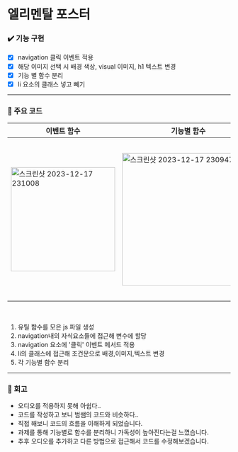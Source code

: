 # 엘리멘탈 포스터

### ✔️ 기능 구현

- [x] navigation 클릭 이벤트 적용
- [x] 해당 이미지 선택 시 배경 색상, visual 이미지, h1 텍스트 변경
- [x] 기능 별 함수 분리
- [x] li 요소의 클래스 넣고 뻬기

---

### 👀 주요 코드

| 이벤트 함수                                                                                                                                                | 기능별 함수                                                                                                                                                | 유틸 함수                                                                                                                                                  |
| ---------------------------------------------------------------------------------------------------------------------------------------------------------- | ---------------------------------------------------------------------------------------------------------------------------------------------------------- | ---------------------------------------------------------------------------------------------------------------------------------------------------------- |
| <img width="235" alt="스크린샷 2023-12-17 231008" src="https://github.com/kimchoongman/js-homework/assets/103557910/9aeae990-e377-4db8-84e2-0fa5670b0f9e"> | <img width="299" alt="스크린샷 2023-12-17 230947" src="https://github.com/kimchoongman/js-homework/assets/103557910/d108a9be-62cc-4127-80d5-db0bd909c06d"> | <img width="362" alt="스크린샷 2023-12-17 232125" src="https://github.com/kimchoongman/js-homework/assets/103557910/930f45cc-1876-4243-9b18-5a6d21fd4c0e"> |

<br />

1. 유틸 함수를 모은 js 파일 생성
2. navigation내의 자식요소들에 접근해 변수에 할당
3. navigation 요소에 '클릭' 이벤트 메서드 적용
4. li의 클래스에 접근해 조건문으로 배경,이미지,텍스트 변경
5. 각 기능별 함수 분리

---

### 📝 회고

- 오디오를 적용하지 못해 아쉽다..
- 코드를 작성하고 보니 범쌤의 코드와 비슷하다..
- 직접 해보니 코드의 흐름을 이해하게 되었습니다.
- 과제를 통해 기능별로 함수를 분리하니 가독성이 높아진다는걸 느꼈습니다.
- 추후 오디오를 추가하고 다른 방법으로 접근해서 코드를 수정해보겠습니다.
